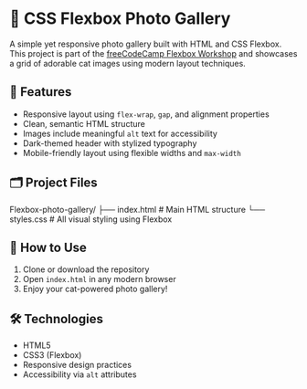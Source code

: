 # 📸 CSS Flexbox Photo Gallery

A simple yet responsive photo gallery built with HTML and CSS Flexbox. This project is part of the [freeCodeCamp Flexbox Workshop](https://www.freecodecamp.org/learn/full-stack-developer/workshop-flexbox-photo-gallery/) and showcases a grid of adorable cat images using modern layout techniques.

## 🧩 Features

- Responsive layout using `flex-wrap`, `gap`, and alignment properties
- Clean, semantic HTML structure
- Images include meaningful `alt` text for accessibility
- Dark-themed header with stylized typography
- Mobile-friendly layout using flexible widths and `max-width`

## 🗂️ Project Files

Flexbox-photo-gallery/ ├── index.html # Main HTML structure └── styles.css # All visual styling using Flexbox


## 🧪 How to Use

1. Clone or download the repository
2. Open `index.html` in any modern browser
3. Enjoy your cat-powered photo gallery!

## 🛠️ Technologies

- HTML5
- CSS3 (Flexbox)
- Responsive design practices
- Accessibility via `alt` attributes


